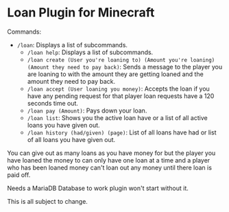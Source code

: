 # Loan Plugin for Minecraft

Commands:
- `/loan`: Displays a list of subcommands.
  - `/loan help`: Displays a list of subcommands.
  - `/loan create (User you're loaning to) (Amount you're loaning) (Amount they need to pay back)`:
     Sends a message to the player you are loaning to with the amount they are getting loaned and the amount they need to pay back.
  - `/loan accept (User loaning you money)`:
     Accepts the loan if you have any pending request for that player loan requests have a 120 seconds time out.
  - `/loan pay (Amount)`: Pays down your loan.
  - `/loan list`: Shows you the active loan have or a list of all active loans you have given out.
  - `/loan history (had/given) (page)`: List of all loans have had or list of all loans you have given out.

You can give out as many loans as you have money for but the player you have loaned the money to can only have one loan at a time
and a player who has been loaned money can't loan out any money until there loan is paid off.

Needs a MariaDB Database to work plugin won't start without it.

This is all subject to change.
